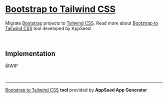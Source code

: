 # [Bootstrap to Tailwind CSS](https://blog.appseed.us/developer-tools-convert-bootstrap-to-tailwind-css/)

Migrate <a href="https://getbootstrap.com/">Bootstrap</a> projects to <a href="https://tailwindcss.com/">Tailwind CSS</a>. 
Read more about <a href="https://appseed.us/developer-tools/bootstrap-to-tailwind-css">Bootstrap to Tailwind CSS</a> tool developed by AppSeed.

<br />

## Implementation
@WIP

<br />

---
[Bootstrap to Tailwind CSS](https://blog.appseed.us/developer-tools-convert-bootstrap-to-tailwind-css/) **tool** provided by **AppSeed App Generator**
